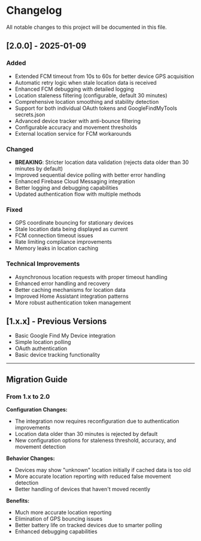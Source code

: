 # Changelog

All notable changes to this project will be documented in this file.

## [2.0.0] - 2025-01-09

### Added
- Extended FCM timeout from 10s to 60s for better device GPS acquisition
- Automatic retry logic when stale location data is received
- Enhanced FCM debugging with detailed logging
- Location staleness filtering (configurable, default 30 minutes)
- Comprehensive location smoothing and stability detection
- Support for both individual OAuth tokens and GoogleFindMyTools secrets.json
- Advanced device tracker with anti-bounce filtering
- Configurable accuracy and movement thresholds
- External location service for FCM workarounds

### Changed
- **BREAKING**: Stricter location data validation (rejects data older than 30 minutes by default)
- Improved sequential device polling with better error handling
- Enhanced Firebase Cloud Messaging integration
- Better logging and debugging capabilities
- Updated authentication flow with multiple methods

### Fixed
- GPS coordinate bouncing for stationary devices
- Stale location data being displayed as current
- FCM connection timeout issues
- Rate limiting compliance improvements
- Memory leaks in location caching

### Technical Improvements
- Asynchronous location requests with proper timeout handling
- Enhanced error handling and recovery
- Better caching mechanisms for location data
- Improved Home Assistant integration patterns
- More robust authentication token management

## [1.x.x] - Previous Versions
- Basic Google Find My Device integration
- Simple location polling
- OAuth authentication
- Basic device tracking functionality

---

## Migration Guide

### From 1.x to 2.0

**Configuration Changes:**
- The integration now requires reconfiguration due to authentication improvements
- Location data older than 30 minutes is rejected by default
- New configuration options for staleness threshold, accuracy, and movement detection

**Behavior Changes:**
- Devices may show "unknown" location initially if cached data is too old
- More accurate location reporting with reduced false movement detection
- Better handling of devices that haven't moved recently

**Benefits:**
- Much more accurate location reporting
- Elimination of GPS bouncing issues
- Better battery life on tracked devices due to smarter polling
- Enhanced debugging capabilities